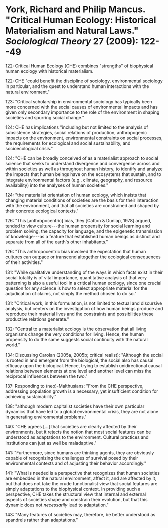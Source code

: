 York, Richard and Philip Mancus. "Critical Human Ecology: Historical Materialism and Natural Laws." *Sociological Theory* 27 (2009): 122--49
===

122:  Critical Human Ecology (CHE) combines "strengths" of biophysical human ecology with historical materialism. 

122:  CHE "could benefit the discipline of sociology, environmental sociology in particular, and the quest to understand human interactions with the natural environment."

123:  "Critical scholarship in environmental sociology has typically been more concerned with the social causes of environmental impacts and has given only secondary importance to the role of the environment in shaping societies and spurring social change."

124:  CHE has implications "including but not limited to the analysis of subsistence strategies, social relations of production, anthropogenic impacts on the environment, environmental constraints on social processes, the requirements for ecological and social sustainability, and socioecological crisis."

124:  "CHE can be broadly conceived of as a materialist approach to social science that seeks to understand divergence and convergence across and within societies as well as throughout human history, to identify and analyze the impacts that human beings have on the ecosystems that sustain, and to integrate environmental factors (e.g., climate, geography, and resource availability) into the analyses of human societies."

124:  "the materialist orientation of human ecology, which insists that changing material conditions of societies are the basis for their interaction with the environment, and that all societies are constrained and shaped by their concrete ecological contexts."

126:  "This [anthropocentric] bias, they [Catton & Dunlap, 1978] argued, tended to view culture---the human propensity for social learning and problem solving, the capacity for language, and the epigenetic transmission of knowledge---as a feature that established human beings as distinct and separate from all of the earth's other inhabitants."

126:  "This anthropocentric bias involved the expectation that human cultures can outpace or transcend altogether the ecological consequences of their activities."

131:  "While qualitative understanding of the ways in which facts exist in their social totality is of vital importance, quantitative analysis of that very patterning is also a useful tool in a critical human ecology, since one crucial question for any science is how to select appropriate material for the adjudication of claims, not simply the method chosen to do so."

131:  "Critical work, in this formulation, is not limited to textual and discursive analysis, but centers on the investigation of how human beings produce and reproduce their material lives and the constraints and possibilities these productive relations generate."

132:  "Central to a materialist ecology is the observation that all living organisms change the very conditions for living. Hence, the human propensity to do the same suggests social continuity with the natural world."

134:  Discussing Carolan (2005a, 2005b; critical realist): "Although the social is rooted in and emergent from the biological, the social also has causal efficacy upon the biological. Hence, trying to establish unidirectional causal relations between elements at one level and another level can miss the reciprocal influences between the two."

137:  Responding to (neo)-Malthusians: "From the CHE perspective, addressing population growth is a necessary, yet insufficient condition for achieving sustainability."

138:  "although modern capitalist societies have their own particular dynamics that have led to a global environmental crisis, they are not alone in generating environmental problems."

140:  "CHE agrees […] that societies are clearly affected by their environments, but it rejects the notion that most social features can be understood as adaptations to the environment. Cultural practices and institutions can just as well be maladaptive."

141:  "Furthermore, since humans are thinking agents, they are obviously capable of recognizing the challenges of survival posed by their environmental contexts and of adjusting their behavior accordingly."

141:  "What is needed is a perspective that recognizes that human societies are embedded in the natural environment, affect it, and are affected by it, but that does not take the crude functionalist view that social features are simply adaptations to the biophysical context. In providing such a perspective, CHE takes the structural view that internal and external aspects of societies shape and constrain their evolution, but that this dynamic does not *necessarily* lead to adaptation."

143:  "Many features of societies may, therefore, be better understood as spandrels rather than adaptations."